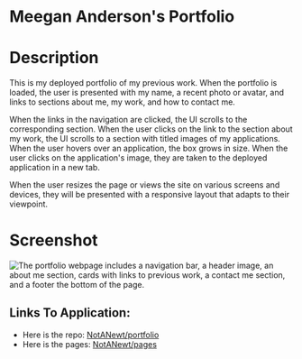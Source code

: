 # Meegan Anderson's Portfolio

# Description

This is my deployed portfolio of my previous work. When the portfolio is loaded, the user is presented with my name, a recent photo or avatar, and links to sections about me, my work, and how to contact me.

When the links in the navigation are clicked, the UI scrolls to the corresponding section. When the user clicks on the link to the section about my work, the UI scrolls to a section with titled images of my applications. When the user hovers over an application, the box grows in size. When the user clicks on the application's image, they are taken to the deployed application in a new tab.

When the user resizes the page or views the site on various screens and devices, they will be presented with a responsive layout that adapts to their viewpoint.

# Screenshot

![The portfolio webpage includes a navigation bar, a header image, an about me section, cards with links to previous work, a contact me section, and a footer the bottom of the page.](./assets/images/portfolio_ss.PNG)

## Links To Application:

- Here is the repo: [NotANewt/portfolio](https://github.com/NotANewt/portfolio)
- Here is the pages: [NotANewt/pages](https://notanewt.github.io/portfolio/)
